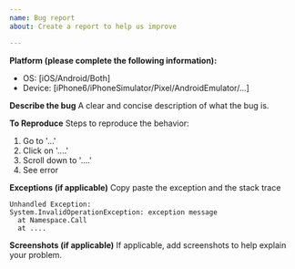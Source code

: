 ```yaml
---
name: Bug report
about: Create a report to help us improve

---
```


**Platform (please complete the following information):**
 - OS: [iOS/Android/Both]
 - Device: [iPhone6/iPhoneSimulator/Pixel/AndroidEmulator/...]

**Describe the bug**
A clear and concise description of what the bug is.

**To Reproduce**
Steps to reproduce the behavior:
1. Go to '...'
2. Click on '....'
3. Scroll down to '....'
4. See error

**Exceptions (if applicable)**
Copy paste the exception and the stack trace
```
Unhandled Exception:
System.InvalidOperationException: exception message
  at Namespace.Call
  at ....
```

**Screenshots (if applicable)**
If applicable, add screenshots to help explain your problem.
